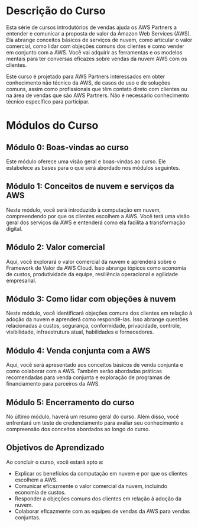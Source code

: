 # Descrição do Curso
Esta série de cursos introdutórios de vendas ajuda os AWS Partners a entender e comunicar a proposta de valor da Amazon Web Services (AWS). Ela abrange conceitos básicos de serviços de nuvem, como articular o valor comercial, como lidar com objeções comuns dos clientes e como vender em conjunto com a AWS. Você vai adquirir as ferramentas e os modelos mentais para ter conversas eficazes sobre vendas da nuvem AWS com os clientes.


Este curso é projetado para AWS Partners interessados em obter conhecimento não técnico da AWS, de casos de uso e de soluções comuns, assim como profissionais que têm contato direto com clientes ou na área de vendas que são AWS Partners. Não é necessário conhecimento técnico específico para participar.

# Módulos do Curso

## Módulo 0: Boas-vindas ao curso
Este módulo oferece uma visão geral e boas-vindas ao curso. Ele estabelece as bases para o que será abordado nos módulos seguintes.

## Módulo 1: Conceitos de nuvem e serviços da AWS
Neste módulo, você será introduzido à computação em nuvem, compreendendo por que os clientes escolhem a AWS. Você terá uma visão geral dos serviços da AWS e entenderá como ela facilita a transformação digital.

## Módulo 2: Valor comercial
Aqui, você explorará o valor comercial da nuvem e aprenderá sobre o Framework de Valor da AWS Cloud. Isso abrange tópicos como economia de custos, produtividade da equipe, resiliência operacional e agilidade empresarial.

## Módulo 3: Como lidar com objeções à nuvem
Neste módulo, você identificará objeções comuns dos clientes em relação à adoção da nuvem e aprenderá como respondê-las. Isso abrange questões relacionadas a custos, segurança, conformidade, privacidade, controle, visibilidade, infraestrutura atual, habilidades e fornecedores.

## Módulo 4: Venda conjunta com a AWS
Aqui, você será apresentado aos conceitos básicos de venda conjunta e como colaborar com a AWS. Também serão abordadas práticas recomendadas para venda conjunta e exploração de programas de financiamento para parceiros da AWS.

## Módulo 5: Encerramento do curso
No último módulo, haverá um resumo geral do curso. Além disso, você enfrentará um teste de credenciamento para avaliar seu conhecimento e compreensão dos conceitos abordados ao longo do curso.

## Objetivos de Aprendizado
Ao concluir o curso, você estará apto a:
- Explicar os benefícios da computação em nuvem e por que os clientes escolhem a AWS.
- Comunicar eficazmente o valor comercial da nuvem, incluindo economia de custos.
- Responder a objeções comuns dos clientes em relação à adoção da nuvem.
- Colaborar eficazmente com as equipes de vendas da AWS para vendas conjuntas.